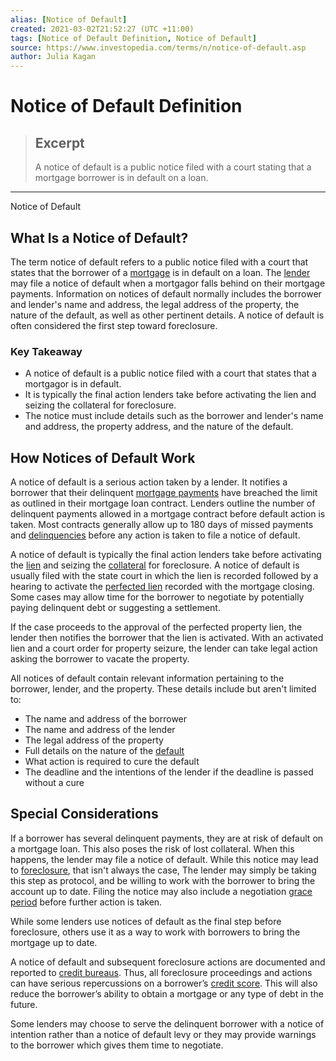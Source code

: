 ```yaml
---
alias: [Notice of Default]
created: 2021-03-02T21:52:27 (UTC +11:00)
tags: [Notice of Default Definition, Notice of Default]
source: https://www.investopedia.com/terms/n/notice-of-default.asp
author: Julia Kagan
---
```


# Notice of Default Definition

> ## Excerpt
> A notice of default is a public notice filed with a court stating that a mortgage borrower is in default on a loan.

---

Notice of Default
## What Is a Notice of Default?

The term notice of default refers to a public notice filed with a court that states that the borrower of a [mortgage](https://www.investopedia.com/terms/m/mortgage.asp) is in default on a loan. The [lender](https://www.investopedia.com/terms/l/lender.asp) may file a notice of default when a mortgagor falls behind on their mortgage payments. Information on notices of default normally includes the borrower and lender's name and address, the legal address of the property, the nature of the default, as well as other pertinent details. A notice of default is often considered the first step toward foreclosure.

### Key Takeaway

-   A notice of default is a public notice filed with a court that states that a mortgagor is in default.
-   It is typically the final action lenders take before activating the lien and seizing the collateral for foreclosure. 
-   The notice must include details such as the borrower and lender's name and address, the property address, and the nature of the default.

## How Notices of Default Work

A notice of default is a serious action taken by a lender. It notifies a borrower that their delinquent [mortgage payments](https://www.investopedia.com/mortgage/mortgage-rates/payment-structure/) have breached the limit as outlined in their mortgage loan contract. Lenders outline the number of delinquent payments allowed in a mortgage contract before default action is taken. Most contracts generally allow up to 180 days of missed payments and [delinquencies](https://www.investopedia.com/ask/answers/062315/what-are-differences-between-delinquency-and-default.asp) before any action is taken to file a notice of default.

A notice of default is typically the final action lenders take before activating the [lien](https://www.investopedia.com/terms/l/lien.asp) and seizing the [collateral](https://www.investopedia.com/terms/c/collateral.asp) for foreclosure. A notice of default is usually filed with the state court in which the lien is recorded followed by a hearing to activate the [perfected lien](https://www.investopedia.com/terms/p/perfected-lien.asp) recorded with the mortgage closing. Some cases may allow time for the borrower to negotiate by potentially paying delinquent debt or suggesting a settlement.

If the case proceeds to the approval of the perfected property lien, the lender then notifies the borrower that the lien is activated. With an activated lien and a court order for property seizure, the lender can take legal action asking the borrower to vacate the property.

All notices of default contain relevant information pertaining to the borrower, lender, and the property. These details include but aren't limited to:

-   The name and address of the borrower
-   The name and address of the lender
-   The legal address of the property
-   Full details on the nature of the [default](https://www.investopedia.com/terms/d/default2.asp)
-   What action is required to cure the default
-   The deadline and the intentions of the lender if the deadline is passed without a cure

## Special Considerations

If a borrower has several delinquent payments, they are at risk of default on a mortgage loan. This also poses the risk of lost collateral. When this happens, the lender may file a notice of default. While this notice may lead to [foreclosure](https://www.investopedia.com/terms/f/foreclosure.asp), that isn't always the case, The lender may simply be taking this step as protocol, and be willing to work with the borrower to bring the account up to date. Filing the notice may also include a negotiation [grace period](https://www.investopedia.com/terms/g/grace_period.asp) before further action is taken.

While some lenders use notices of default as the final step before foreclosure, others use it as a way to work with borrowers to bring the mortgage up to date.

A notice of default and subsequent foreclosure actions are documented and reported to [credit bureaus](https://www.investopedia.com/terms/c/creditbureau.asp). Thus, all foreclosure proceedings and actions can have serious repercussions on a borrower’s [credit score](https://www.investopedia.com/terms/c/credit_score.asp). This will also reduce the borrower’s ability to obtain a mortgage or any type of debt in the future.

Some lenders may choose to serve the delinquent borrower with a notice of intention rather than a notice of default levy or they may provide warnings to the borrower which gives them time to negotiate.
